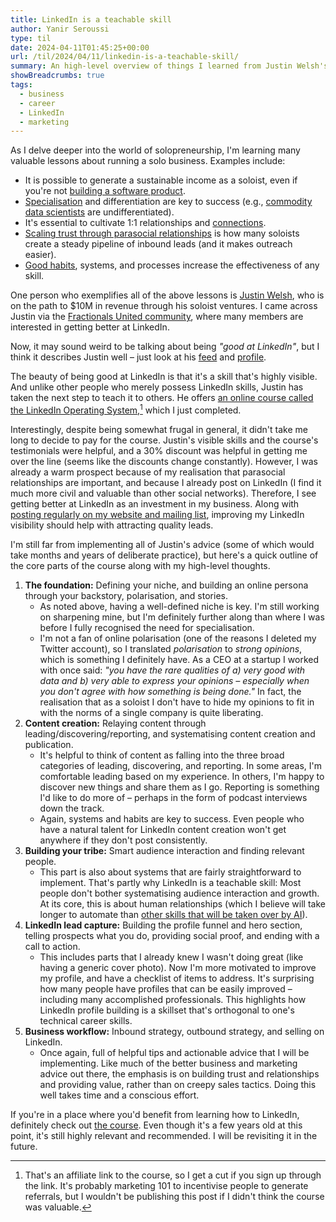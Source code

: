 ```yaml
---
title: LinkedIn is a teachable skill
author: Yanir Seroussi
type: til
date: 2024-04-11T01:45:25+00:00
url: /til/2024/04/11/linkedin-is-a-teachable-skill/
summary: An high-level overview of things I learned from Justin Welsh's LinkedIn Operating System course. 
showBreadcrumbs: true
tags:
  - business
  - career
  - LinkedIn
  - marketing
---
```

As I delve deeper into the world of solopreneurship, I'm learning many valuable lessons about running a solo business. Examples include:
- It is possible to generate a sustainable income as a soloist, even if you're not [building a software product](https://yanirseroussi.com/til/2023/09/25/the-lines-between-solo-consulting-and-product-building-are-blurry/).
- [Specialisation](https://yanirseroussi.com/til/2024/01/09/psychographic-specialisations-may-work-for-discipline-generalists/) and differentiation are key to success (e.g., [commodity data scientists](https://yanirseroussi.com/til/2023/12/18/positioning-is-a-common-problem-for-data-scientists/) are undifferentiated).
- It's essential to cultivate 1:1 relationships and [connections](https://yanirseroussi.com/til/2024/02/17/the-three-cs-of-indie-consulting-confidence-cash-and-connections/).
- [Scaling trust through parasocial relationships](https://yanirseroussi.com/til/2024/01/08/the-power-of-parasocial-relationships/) is how many soloists create a steady pipeline of inbound leads (and it makes outreach easier).
- [Good habits](https://yanirseroussi.com/til/2024/03/12/atomic-habits-is-full-of-actionable-advice/), systems, and processes increase the effectiveness of any skill.  

One person who exemplifies all of the above lessons is [Justin Welsh](https://www.justinwelsh.me/), who is on the path to $10M in revenue through his soloist ventures. I came across Justin via the [Fractionals United community](https://www.fractionalsunited.com/), where many members are interested in getting better at LinkedIn.

Now, it may sound weird to be talking about being _"good at LinkedIn"_, but I think it describes Justin well &ndash; just look at his [feed](https://www.linkedin.com/in/justinwelsh/recent-activity/all/) and [profile](https://www.linkedin.com/in/justinwelsh/).

The beauty of being good at LinkedIn is that it's a skill that's highly visible. And unlike other people who merely possess LinkedIn skills, Justin has taken the next step to teach it to others. He offers [an online course called the LinkedIn Operating System](https://learn.justinwelsh.me/a/2147505019/fPm7F4Xu),[^affiliate-link] which I just completed.

Interestingly, despite being somewhat frugal in general, it didn't take me long to decide to pay for the course. Justin's visible skills and the course's testimonials were helpful, and a 30% discount was helpful in getting me over the line (seems like the discounts change constantly). However, I was already a warm prospect because of my realisation that parasocial relationships are important, and because I already post on LinkedIn (I find it much more civil and valuable than other social networks). Therefore, I see getting better at LinkedIn as an investment in my business. Along with [posting regularly on my website and mailing list](https://yanirseroussi.com/2024/01/19/new-decade-new-tagline-data-and-ai-for-impact/), improving my LinkedIn visibility should help with attracting quality leads.

I'm still far from implementing all of Justin's advice (some of which would take months and years of deliberate practice), but here's a quick outline of the core parts of the course along with my high-level thoughts.

1. **The foundation:** Defining your niche, and building an online persona through your backstory, polarisation, and stories.
    * As noted above, having a well-defined niche is key. I'm still working on sharpening mine, but I'm definitely further along than where I was before I fully recognised the need for specialisation.
    * I'm not a fan of online polarisation (one of the reasons I deleted my Twitter account), so I translated _polarisation_ to _strong opinions_, which is something I definitely have. As a CEO at a startup I worked with once said: _"you have the rare qualities of a) very good with data and b) very able to express your opinions &ndash; especially when you don't agree with how something is being done."_ In fact, the realisation that as a soloist I don't have to hide my opinions to fit in with the norms of a single company is quite liberating.
2. **Content creation:** Relaying content through leading/discovering/reporting, and systematising content creation and publication.
    * It's helpful to think of content as falling into the three broad categories of leading, discovering, and reporting. In some areas, I'm comfortable leading based on my experience. In others, I'm happy to discover new things and share them as I go. Reporting is something I'd like to do more of &ndash; perhaps in the form of podcast interviews down the track.
    * Again, systems and habits are key to success. Even people who have a natural talent for LinkedIn content creation won't get anywhere if they don't post consistently. 
3. **Building your tribe:** Smart audience interaction and finding relevant people.
    * This part is also about systems that are fairly straightforward to implement. That's partly why LinkedIn is a teachable skill: Most people don't bother systematising audience interaction and growth. At its core, this is about human relationships (which I believe will take longer to automate than [other skills that will be taken over by AI](https://yanirseroussi.com/2023/04/21/remaining-relevant-as-a-small-language-model/)). 
4. **LinkedIn lead capture:** Building the profile funnel and hero section, telling prospects what you do, providing social proof, and ending with a call to action.
    * This includes parts that I already knew I wasn't doing great (like having a generic cover photo). Now I'm more motivated to improve my profile, and have a checklist of items to address. It's surprising how many people have profiles that can be easily improved &ndash; including many accomplished professionals. This highlights how LinkedIn profile building is a skillset that's orthogonal to one's technical career skills.
5. **Business workflow:** Inbound strategy, outbound strategy, and selling on LinkedIn.
    * Once again, full of helpful tips and actionable advice that I will be implementing. Like much of the better business and marketing advice out there, the emphasis is on building trust and relationships and providing value, rather than on creepy sales tactics. Doing this well takes time and a conscious effort.

If you're in a place where you'd benefit from learning how to LinkedIn, definitely check out [the course](https://learn.justinwelsh.me/a/2147505019/fPm7F4Xu). Even though it's a few years old at this point, it's still highly relevant and recommended. I will be revisiting it in the future.  

[^affiliate-link]: That's an affiliate link to the course, so I get a cut if you sign up through the link. It's probably marketing 101 to incentivise people to generate referrals, but I wouldn't be publishing this post if I didn't think the course was valuable.

